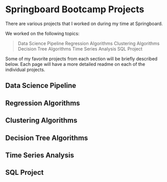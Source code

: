 # Springboard Bootcamp Projects

There are various projects that I worked on during my time at Springboard. 

We worked on the following topics:
> Data Science Pipeline 
> Regression Algorithms 
> Clustering Algorithms 
> Decision Tree Algorithms 
> Time Series Analysis 
> SQL Project 

Some of my favorite projects from each section will be briefly described below. Each page will have a more detailed readme on each of the individual projects.

## Data Science Pipeline

## Regression Algorithms

## Clustering Algorithms

## Decision Tree Algorithms

## Time Series Analysis

## SQL Project
